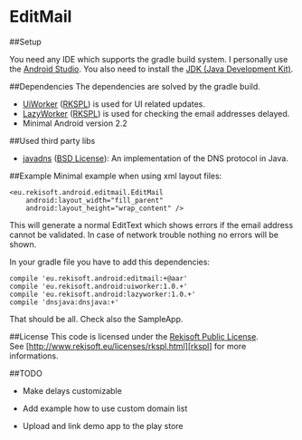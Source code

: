 EditMail
========

##Setup

You need any IDE which supports the gradle build system. I personally use the [Android Studio][as].
You also need to install the [JDK (Java Development Kit)][jdk].

##Dependencies
The dependencies are solved by the gradle build.

 - [UiWorker][uiworker] ([RKSPL][rkspl]) is used for UI related updates.
 - [LazyWorker][lazyworker] ([RKSPL][rkspl]) is used for checking the email addresses delayed.
 - Minimal Android version 2.2

##Used third party libs
 - [javadns][javadns] ([BSD License][bsd3]): An implementation of the DNS protocol in Java.

##Example
Minimal example when using xml layout files:

    <eu.rekisoft.android.editmail.EditMail
        android:layout_width="fill_parent"
        android:layout_height="wrap_content" />

This will generate a normal EditText which shows errors if the email address cannot be validated.
In case of network trouble nothing no errors will be shown.

In your gradle file you have to add this dependencies:

    compile 'eu.rekisoft.android:editmail:+@aar'
    compile 'eu.rekisoft.android:uiworker:1.0.+'
    compile 'eu.rekisoft.android:lazyworker:1.0.+'
    compile 'dnsjava:dnsjava:+'

That should be all. Check also the SampleApp.

##License
This code is licensed under the [Rekisoft Public License][rkspl].  
See [http://www.rekisoft.eu/licenses/rkspl.html][rkspl] for more informations.

##TODO

- Make delays customizable
- Add example how to use custom domain list
- Upload and link demo app to the play store


  [as]: http://developer.android.com/sdk/installing/studio.html
  [jdk]: http://www.oracle.com/technetwork/java/javase/downloads/jdk7-downloads-1880260.html
  [uiworker]:https://github.com/rekire/UiWorker
  [lazyworker]: https://github.com/rekire/LazyWorker
  [javadns]: http://www.dnsjava.org/
  [bsd3]: http://opensource.org/licenses/BSD-3-Clause
  [rkspl]: http://www.rekisoft.eu/licenses/rkspl.html